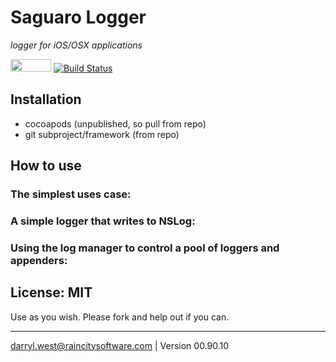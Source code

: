 # Saguaro Logger 

_logger for iOS/OSX applications_

<a href="https://developer.apple.com/swift/"><img src="http://raincitysoftware.com/swift2-badge.png" alt="" width="65" height="20" border="0" /></a>
[![Build Status](https://travis-ci.org/darrylwest/saguaro-json.svg?branch=master)](https://travis-ci.org/darrylwest/saguaro-json)

## Installation

* cocoapods (unpublished, so pull from repo)
* git subproject/framework (from repo)

## How to use

### The simplest uses case:

### A simple logger that writes to NSLog:


### Using the log manager to control a pool of loggers and appenders:

## License: MIT

Use as you wish.  Please fork and help out if you can.

- - -
darryl.west@raincitysoftware.com | Version 00.90.10
